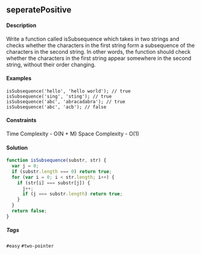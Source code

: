 ## seperatePositive

#### Description

Write a function called isSubsequence which takes in two strings and checks whether the characters in the first string form a subsequence of the characters in the second string. In other words, the function should check whether the characters in the first string appear somewhere in the second string, without their order changing.

#### Examples

`isSubsequence('hello', 'hello world'); // true` <br>
`isSubsequence('sing', 'sting'); // true` <br>
`isSubsequence('abc', 'abracadabra'); // true` <br>
`isSubsequence('abc', 'acb'); // false`

#### Constraints

Time Complexity - O(N + M)
Space Complexity - O(1)

#### Solution

```js
function isSubsequence(substr, str) {
  var j = 0;
  if (substr.length === 0) return true;
  for (var i = 0; i < str.length; i++) {
    if (str[i] === substr[j]) {
      j++;
      if (j === substr.length) return true;
    }
  }
  return false;
}
```

##### Tags

`#easy` `#two-pointer`
